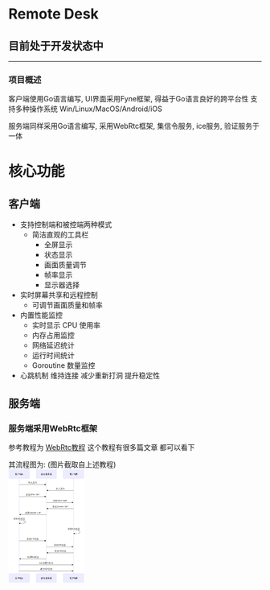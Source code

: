 # Remote Desk

## 目前处于开发状态中

---

### 项目概述

客户端使用Go语言编写, UI界面采用Fyne框架, 得益于Go语言良好的跨平台性 支持多种操作系统 Win/Linux/MacOS/Android/iOS

服务端同样采用Go语言编写, 采用WebRtc框架, 集信令服务, ice服务, 验证服务于一体

# 核心功能

## 客户端

- 支持控制端和被控端两种模式
    - 简洁直观的工具栏
        - 全屏显示
        - 状态显示
        - 画面质量调节
        - 帧率显示
        - 显示器选择
- 实时屏幕共享和远程控制
    - 可调节画面质量和帧率
- 内置性能监控
    - 实时显示 CPU 使用率
    - 内存占用监控
    - 网络延迟统计
    - 运行时间统计
    - Goroutine 数量监控
- 心跳机制 维持连接 减少重新打洞 提升稳定性

## 服务端

### 服务端采用WebRtc框架

参考教程为 [WebRtc教程](https://tonybai.com/2024/12/14/webrtc-first-lesson-how-connection-estabish/)
这个教程有很多篇文章 都可以看下

其流程图为: (图片截取自上述教程)  
<img src="/png/webRtc_step.png"  width = "30%" />
